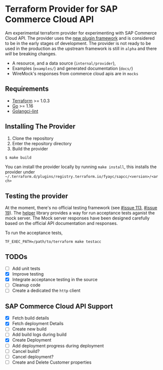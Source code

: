 # Terraform Provider for SAP Commerce Cloud API

Am experimental terraform provider for experimenting with SAP Commerce Cloud API. The provider uses the [new plugin framework](https://github.com/hashicorp/terraform-plugin-framework) and is considered to be in the early stages of development. The provider is not ready to be used in the production as the upstream framework is still in `alpha` and there _will_ be breaking changes.

- A resource, and a data source (`internal/provider`),
- Examples (`examples/`) and generated documentation (`docs/`)
- WireMock's responses from commerce cloud apis are in `mocks`

## Requirements

- [Terraform](https://www.terraform.io/downloads.html) >= 1.0.3
- [Go](https://golang.org/doc/install) >= 1.16
- [Golangci-lint](https://golangci-lint.run/usage/install)

## Installing The Provider

1. Clone the repository
1. Enter the repository directory
1. Build the provider
```sh
$ make build
```

You can install the provider locally by running `make install`, this installs the provider under `~/.terraform.d/plugins/registry.terraform.io/fyayc/sapcc/<version>/<arch>`

## Testing the provider
At the moment, there's no official testing framework (see [#issue 113](https://github.com/hashicorp/terraform-plugin-framework/issues/113), [#issue 19](https://github.com/hashicorp/terraform-plugin-framework/issues/19)). The [helper](./helper) library provides a way for run acceptance tests aganist the mock server. The Mock server responses have been designed carefully based on the official API documentation and responses.

To run the acceptance tests, 

```shell
TF_EXEC_PATH=/path/to/terraform make testacc   
```
## TODOs
- [ ] Add unit tests
- [x] Improve testing
- [x] Integrate acceptance testing in the source
- [ ] Cleanup code
- [ ] Create a dedicated the `http` client

## SAP Commerce Cloud API Support

- [X] Fetch build details
- [X] Fetch deployment Details
- [ ] Create new build
- [ ] Add build logs during build
- [X] Create Deployment
- [ ] Add deployment progress during deployment
- [ ] Cancel build?
- [ ] Cancel deployment?
- [ ] Create and Delete Customer properties

